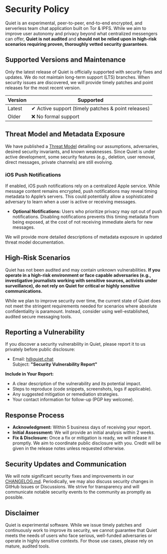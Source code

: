 # Security Policy

Quiet is an experimental, peer-to-peer, end-to-end encrypted, and serverless team chat application built on Tor & IPFS. While we aim to improve user autonomy and privacy beyond what centralized messengers can offer, **Quiet is not audited** and **should not be relied upon in high-risk scenarios requiring proven, thoroughly vetted security guarantees**.

## Supported Versions and Maintenance

Only the latest release of Quiet is officially supported with security fixes and updates. We do not maintain long-term support (LTS) branches. When security issues are discovered, we will provide timely patches and point releases for the most recent version.

| Version | Supported          |
|---------|--------------------|
| Latest  | ✔ Active support (timely patches & point releases) |
| Older   | ❌ No formal support|

## Threat Model and Metadata Exposure

We have published a [Threat Model](https://github.com/TryQuiet/quiet/wiki/Threat-Model) detailing our assumptions, adversaries, desired security invariants, and known weaknesses. Since Quiet is under active development, some security features (e.g., deletion, user removal, direct messages, private channels) are still evolving.

### iOS Push Notifications

If enabled, iOS push notifications rely on a centralized Apple service. While message content remains encrypted, push notifications may reveal timing metadata to Apple’s servers. This could potentially allow a sophisticated adversary to learn when a user is active or receiving messages.

- **Optional Notifications:** Users who prioritize privacy may opt out of push notifications. Disabling notifications prevents this timing metadata from being exposed, at the cost of not receiving immediate alerts for new messages.

We will provide more detailed descriptions of metadata exposure in updated threat model documentation.

## High-Risk Scenarios

Quiet has not been audited and may contain unknown vulnerabilities. **If you operate in a high-risk environment or face capable adversaries (e.g., investigative journalists working with sensitive sources, activists under surveillance), do not rely on Quiet for critical or highly sensitive communications.**

While we plan to improve security over time, the current state of Quiet does not meet the stringent requirements needed for scenarios where absolute confidentiality is paramount. Instead, consider using well-established, audited secure messaging tools.

## Reporting a Vulnerability

If you discover a security vulnerability in Quiet, please report it to us privately before public disclosure:

- Email: [h@quiet.chat](mailto:h@quiet.chat)  
  Subject: **"Security Vulnerability Report"**

**Include in Your Report:**
- A clear description of the vulnerability and its potential impact.
- Steps to reproduce (code snippets, screenshots, logs if applicable).
- Any suggested mitigation or remediation strategies.
- Your contact information for follow-up (PGP key welcome).

## Response Process

- **Acknowledgment:** Within 5 business days of receiving your report.
- **Initial Assessment:** We will provide an initial analysis within 2 weeks.
- **Fix & Disclosure:** Once a fix or mitigation is ready, we will release it promptly. We aim to coordinate public disclosure with you. Credit will be given in the release notes unless requested otherwise.

## Security Updates and Communication

We will note significant security fixes and improvements in our [CHANGELOG.md](./CHANGELOG.md). Periodically, we may also discuss security changes in GitHub Issues or Discussions. We strive for transparency and will communicate notable security events to the community as promptly as possible.

## Disclaimer

Quiet is experimental software. While we issue timely patches and continuously work to improve its security, we cannot guarantee that Quiet meets the needs of users who face serious, well-funded adversaries or operate in highly sensitive contexts. For those use cases, please rely on mature, audited tools.
